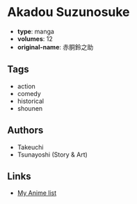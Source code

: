 # Akadou Suzunosuke

-   **type**: manga
-   **volumes**: 12
-   **original-name**: 赤胴鈴之助

## Tags

-   action
-   comedy
-   historical
-   shounen

## Authors

-   Takeuchi
-   Tsunayoshi (Story & Art)

## Links

-   [My Anime list](https://myanimelist.net/manga/28271/Akadou_Suzunosuke)
